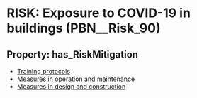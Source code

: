 # RISK: __Exposure to COVID-19 in buildings__ (PBN__Risk_90)

## Property: has_RiskMitigation

* [Training protocols](PBN__RiskMitigation_107)
* [Measures in operation and maintenance](PBN__RiskMitigation_108)
* [Measures in design and construction](PBN__RiskMitigation_109)

